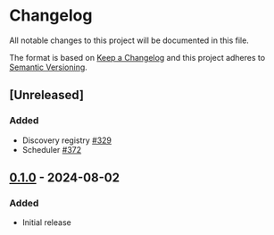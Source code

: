 # Changelog

All notable changes to this project will be documented in this file.

The format is based on [Keep a Changelog](http://keepachangelog.com/) and this
project adheres to [Semantic Versioning](http://semver.org/).

## [Unreleased]

### Added

- Discovery registry [#329](https://github.com/scott-wilson/openchecks/pull/329)
- Scheduler [#372](https://github.com/scott-wilson/openchecks/pull/372)

## [0.1.0] - 2024-08-02

### Added

- Initial release

[0.1.0]: https://github.com/scott-wilson/openchecks/releases/tag/v0.1.0
